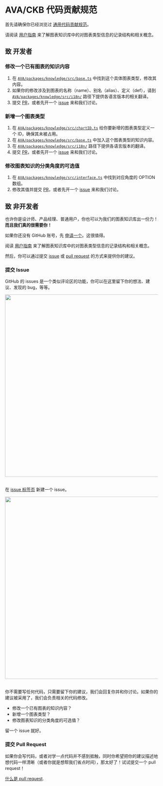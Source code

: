 # AVA/CKB 代码贡献规范

首先请确保你已经浏览过 [通用代码贡献规范](../../../zh-CN/CONTRIBUTING.zh-CN.md)。

请阅读 [用户指南](./USERGUIDE.zh-CN.md) 来了解图表知识库中的对图表类型信息的记录结构和相关概念。

## 致 开发者

### 修改一个已有图表的知识内容

1. 在 [`AVA/packages/knowledge/src/base.ts`](./src/base.ts) 中找到这个具体图表类型，修改其内容。
2. 如果你的修改涉及到图表的名称（name）、别名（alias）、定义（def），请到 [`AVA/packages/knowledge/src/i18n/`](./src/i18n/) 路径下提供各语言版本的相关翻译。
3. 提交 [PR](https://github.com/antvis/AVA/pulls)，或者先开一个 [issue](https://github.com/antvis/AVA/issues) 来和我们讨论。

### 新增一个图表类型

1. 在 [`AVA/packages/knowledge/src/chartID.ts`](./src/chartID.ts) 给你要新增的图表类型定义一个 ID，确保其未被占用。
2. 在 [`AVA/packages/knowledge/src/base.ts`](./src/base.ts) 中加入这个图表类型的知识内容。
3. 在 [`AVA/packages/knowledge/src/i18n/`](./src/i18n/) 路径下提供各语言版本的翻译。
4. 提交 [PR](https://github.com/antvis/AVA/pulls)，或者先开一个 [issue](https://github.com/antvis/AVA/issues) 来和我们讨论。

### 修改图表知识的分类角度的可选值

1. 在 [`AVA/packages/knowledge/src/interface.ts`](./src/interface.ts) 中找到对应角度的 OPTION 数组。
2. 修改其值并提交 [PR](https://github.com/antvis/AVA/pulls)，或者先开一个 [issue](https://github.com/antvis/AVA/issues) 来和我们讨论。

## 致 非开发者

也许你是设计师、产品经理、普通用户，你也可以为我们的图表知识库出一份力！**而且我们真的很需要你！**

如果你还没有 GitHub 账号，先 [申请一个](https://github.com/join)。这很值得。

阅读 [用户指南](./USERGUIDE.md) 来了解图表知识库中的对图表类型信息的记录结构和相关概念。

然后，你可以通过提交 [issue](https://github.com/antvis/AVA/issues) 或 [pull request](https://github.com/antvis/AVA/pulls) 的方式来提供你的建议。

### 提交 Issue

GitHub 的 issues 是一个类似评论区的功能，你可以在这里留下你的想法、建议、发现的 bug，等等。

<div align="center">
  <img src="https://gw.alipayobjects.com/zos/antfincdn/6maXNcnO8T/issue.png" width="600" />
</div>
<br>

在 [issue 标签页](https://github.com/antvis/AVA/issues) 新建一个 issue。

<div align="center">
  <img src="https://gw.alipayobjects.com/zos/antfincdn/gRt9ryUqUc/newissue.png" width="600" />
</div>
<br>


你不需要写任何代码，只需要留下你的建议，我们会回复你并和你讨论。如果你的建议被采用了，我们会负责相关的代码修改。

* 修改一个已有图表的知识内容？
* 新增一个图表类型？
* 修改图表知识的分类角度的可选值？

留一个 issue 就好。

### 提交 Pull Request

如果你会写代码，或者对学一点代码并不感到抵触，同时你希望把你的建议描述地想代码一样清晰（或者你就是想帮我们省点时间），那太好了！试试提交一个 pull request！

[什么是 pull request](https://help.github.com/cn/github/collaborating-with-issues-and-pull-requests/about-pull-requests).
